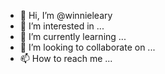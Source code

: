 - 👋 Hi, I’m @winnieleary
- 👀 I’m interested in ...
- 🌱 I’m currently learning ...
- 💞️ I’m looking to collaborate on ...
- 📫 How to reach me ...

<!---
winnieleary/winnieleary is a ✨ special ✨ repository because its `README.md` (this file) appears on your GitHub profile.
You can click the Preview link to take a look at your changes.
--->
